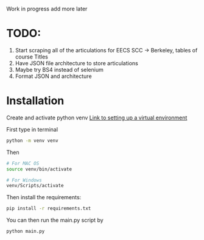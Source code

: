 Work in progress add more later

# TODO:
1. Start scraping all of the articulations for EECS SCC -> Berkeley, tables of course Titles
2. Have JSON file architecture to store articulations
3. Maybe try BS4 instead of selenium
4. Format JSON and architecture


# Installation

Create and activate python venv [Link to setting up a virtual environment](https://python.land/virtual-environments/virtualenv)


First type in terminal

```bash
python -m venv venv
```

Then
```bash
# For MAC OS
source venv/bin/activate

# For Windows
venv/Scripts/activate
```

Then install the requirements:
```bash
pip install -r requirements.txt
```

You can then run the main.py script by 
```bash
python main.py
```

